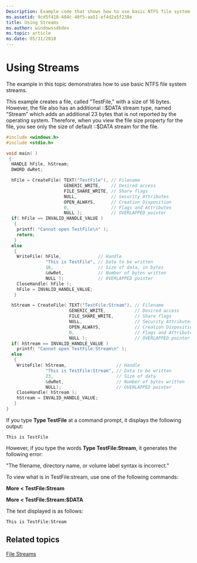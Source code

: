 ```yaml
---
Description: Example code that shows how to use basic NTFS file system streams.
ms.assetid: 9cd5f418-404c-40f5-aa51-ef4d2a5f238e
title: Using Streams
ms.author: windowssdkdev
ms.topic: article
ms.date: 05/31/2018
---
```


# Using Streams

The example in this topic demonstrates how to use basic NTFS file system streams.

This example creates a file, called "TestFile," with a size of 16 bytes. However, the file also has an additional ::$DATA stream type, named "Stream" which adds an additional 23 bytes that is not reported by the operating system. Therefore, when you view the file size property for the file, you see only the size of default ::$DATA stream for the file.


```C++
#include <windows.h>
#include <stdio.h>

void main( )
 {
  HANDLE hFile, hStream;
  DWORD dwRet;

  hFile = CreateFile( TEXT("TestFile"), // Filename
                      GENERIC_WRITE,    // Desired access
                      FILE_SHARE_WRITE, // Share flags
                      NULL,             // Security Attributes
                      OPEN_ALWAYS,      // Creation Disposition
                      0,                // Flags and Attributes
                      NULL );           // OVERLAPPED pointer
  if( hFile == INVALID_HANDLE_VALUE )
   {
    printf( "Cannot open TestFile\n" );
    return;
   }
  else
   {
    WriteFile( hFile,              // Handle
               "This is TestFile", // Data to be written
               16,                 // Size of data, in bytes
               &dwRet,             // Number of bytes written
               NULL );             // OVERLAPPED pointer
    CloseHandle( hFile );
    hFile = INVALID_HANDLE_VALUE;
   }

  hStream = CreateFile( TEXT("TestFile:Stream"), // Filename
                        GENERIC_WRITE,           // Desired access
                        FILE_SHARE_WRITE,        // Share flags
                        NULL,                    // Security Attributes
                        OPEN_ALWAYS,             // Creation Disposition
                        0,                       // Flags and Attributes
                        NULL );                  // OVERLAPPED pointer
  if( hStream == INVALID_HANDLE_VALUE )
    printf( "Cannot open TestFile:Stream\n" );
  else
   {
    WriteFile( hStream,                   // Handle
               "This is TestFile:Stream", // Data to be written
               23,                        // Size of data
               &dwRet,                    // Number of bytes written
               NULL);                     // OVERLAPPED pointer
    CloseHandle( hStream );
    hStream = INVALID_HANDLE_VALUE;
   }
}
```



If you type **Type TestFile** at a command prompt, it displays the following output:

``` syntax
This is TestFile
```

However, if you type the words **Type TestFile:Stream**, it generates the following error:

"The filename, directory name, or volume label syntax is incorrect."

To view what is in TestFile:stream, use one of the following commands:

**More < TestFile:Stream**

**More < TestFile:Stream:$DATA**

The text displayed is as follows:

``` syntax
This is TestFile:Stream
```

## Related topics

<dl> <dt>

[File Streams](file-streams.md)
</dt> </dl>

 

 



